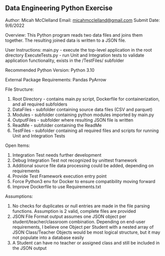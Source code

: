 ## Data Engineering Python Exercise  

Author: Micah McClelland 
Email: micahmcclelland@gmail.com
Submit Date: 9/6/2022 

Overview: 
This Python program reads two data files and joins them together. The resulting joined data is written to a JSON file.

User Instructions:
main.py - execute the top-level application in the root directory
ExecuteTests.py - run Unit and Integration tests to validate application functionality, exists in the /TestFiles/ subfolder

Recommended Python Version:
Python 3.10

External Package Requirements:
Pandas
PyArrow


File Structure:
1) Root Directory - contains main.py script, Dockerfile for containerization, and all required subfolders
2) DataFiles - subfolder containing source data files (CSV and parquet)
3) Modules - subfolder containing python modules imported by main.py
4) OutputFiles - subfolder where resulting JSON file is written
5) ReadMe - subfolder containing the ReadMe
6) TestFiles - subfolder containing all required files and scripts for running Unit and Integration Tests


Open Items:
1) Integration Test needs further development
2) Debug Integration Test not recognized by unittest framework
3) Additional source file data processing could be added, depending on requirements
4) Provide Test Framework execution entry point
5) Force Python3 env for Docker to ensure compatibility moving forward
6) Improve Dockerfile to use Requirements.txt

Assumptions:
1) No checks for duplicates or null entries are made in the file parsing functions. Assumption is 2 valid, complete files are provided
2) JSON File Format output assumes one JSON object per student/teacher/classroom combination. Depending on end-user requirements, I believe one Object per Student with a nested array of JSON Class/Teacher Objects would be most logical structure, but it may not populate into a database easily
3) A Student can have no teacher or assigned class and still be included in the JSON output
